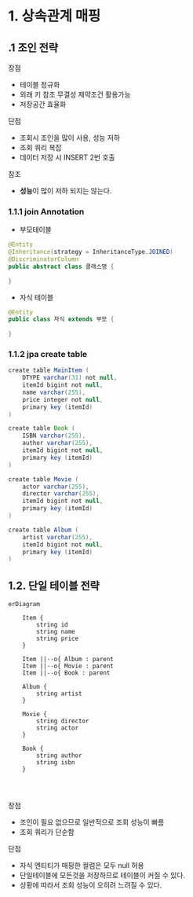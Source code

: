 
# 1. 상속관계 매핑
## .1 조인 전략

장점
- 테이블 정규화
- 외래 키 참조 무결성 제약조건 활용가능
- 저장공간 효율화

단점
- 조회시 조인을 많이 사용, 성능 저하
- 조회 쿼리 복잡
- 데이터 저장 시 INSERT 2번 호출

참조
- **성능**이 많이 저하 되지는 않는다.

### 1.1.1 join Annotation

- 부모테이블
```java
@Entity
@Inheritance(strategy = InheritanceType.JOINED)
@DiscriminatorColumn
public abstract class 클래스명 {
    
}
```

- 자식 테이블
```java
@Entity
public class 자식 extends 부모 {
    
}
```

### 1.1.2 jpa create table
```java
create table MainItem (
    DTYPE varchar(31) not null,
    itemId bigint not null,
    name varchar(255),
    price integer not null,
    primary key (itemId)
)

create table Book (
    ISBN varchar(255),
    author varchar(255),
    itemId bigint not null,
    primary key (itemId)
)

create table Movie (
    actor varchar(255),
    director varchar(255),
    itemId bigint not null,
    primary key (itemId)
)

create table Album (
    artist varchar(255),
    itemId bigint not null,
    primary key (itemId)
)
```


## 1.2. 단일 테이블 전략
```mermaid
erDiagram

    Item {
        string id
        string name
        string price
    }

    Item ||--o{ Album : parent
    Item ||--o{ Movie : parent
    Item ||--o{ Book : parent
    
    Album {
        string artist
    }

    Movie {
        string director
        string actor
    }

    Book {
        string author
        string isbn
    }

    
   
```
장점
- 조인이 필요 없으므로 일반적으로 조회 성능이 빠름
- 조회 쿼리가 단순함 

단점
- 자식 엔티티가 매핑한 컬럼은 모두 null 허용
- 단일테이블에 모든것을 저장하므로 테이블이 커질 수 있다.
- 상황에 따라서 조회 성능이 오히려 느려질 수 있다.